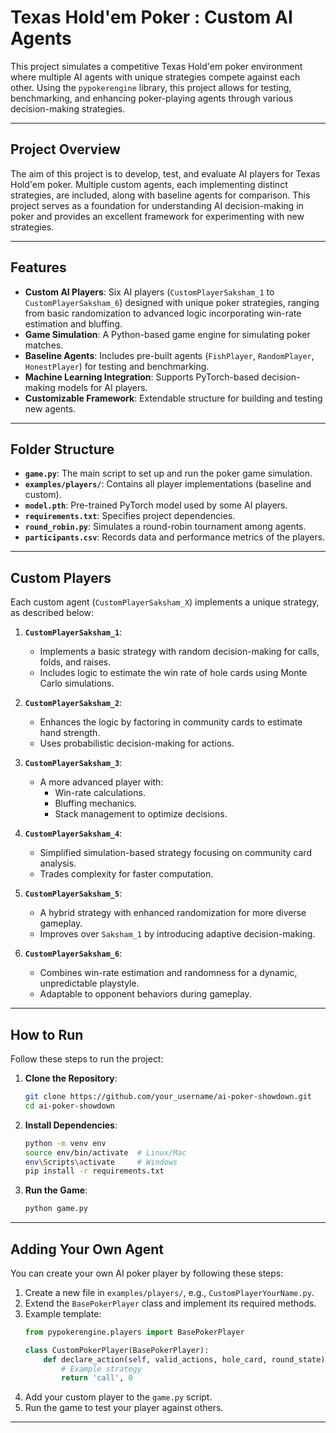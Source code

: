 
# **Texas Hold'em Poker : Custom AI Agents**

This project simulates a competitive Texas Hold'em poker environment where multiple AI agents with unique strategies compete against each other. Using the `pypokerengine` library, this project allows for testing, benchmarking, and enhancing poker-playing agents through various decision-making strategies.

---

## **Project Overview**

The aim of this project is to develop, test, and evaluate AI players for Texas Hold'em poker. Multiple custom agents, each implementing distinct strategies, are included, along with baseline agents for comparison. This project serves as a foundation for understanding AI decision-making in poker and provides an excellent framework for experimenting with new strategies.

---

## **Features**

- **Custom AI Players**: Six AI players (`CustomPlayerSaksham_1` to `CustomPlayerSaksham_6`) designed with unique poker strategies, ranging from basic randomization to advanced logic incorporating win-rate estimation and bluffing.
- **Game Simulation**: A Python-based game engine for simulating poker matches.
- **Baseline Agents**: Includes pre-built agents (`FishPlayer`, `RandomPlayer`, `HonestPlayer`) for testing and benchmarking.
- **Machine Learning Integration**: Supports PyTorch-based decision-making models for AI players.
- **Customizable Framework**: Extendable structure for building and testing new agents.

---

## **Folder Structure**

- **`game.py`**: The main script to set up and run the poker game simulation.
- **`examples/players/`**: Contains all player implementations (baseline and custom).
- **`model.pth`**: Pre-trained PyTorch model used by some AI players.
- **`requirements.txt`**: Specifies project dependencies.
- **`round_robin.py`**: Simulates a round-robin tournament among agents.
- **`participants.csv`**: Records data and performance metrics of the players.

---

## **Custom Players**

Each custom agent (`CustomPlayerSaksham_X`) implements a unique strategy, as described below:

1. **`CustomPlayerSaksham_1`**:
   - Implements a basic strategy with random decision-making for calls, folds, and raises.
   - Includes logic to estimate the win rate of hole cards using Monte Carlo simulations.

2. **`CustomPlayerSaksham_2`**:
   - Enhances the logic by factoring in community cards to estimate hand strength.
   - Uses probabilistic decision-making for actions.

3. **`CustomPlayerSaksham_3`**:
   - A more advanced player with:
     - Win-rate calculations.
     - Bluffing mechanics.
     - Stack management to optimize decisions.

4. **`CustomPlayerSaksham_4`**:
   - Simplified simulation-based strategy focusing on community card analysis.
   - Trades complexity for faster computation.

5. **`CustomPlayerSaksham_5`**:
   - A hybrid strategy with enhanced randomization for more diverse gameplay.
   - Improves over `Saksham_1` by introducing adaptive decision-making.

6. **`CustomPlayerSaksham_6`**:
   - Combines win-rate estimation and randomness for a dynamic, unpredictable playstyle.
   - Adaptable to opponent behaviors during gameplay.

---

## **How to Run**

Follow these steps to run the project:

1. **Clone the Repository**:
   ```bash
   git clone https://github.com/your_username/ai-poker-showdown.git
   cd ai-poker-showdown
   ```

2. **Install Dependencies**:
   ```bash
   python -m venv env
   source env/bin/activate  # Linux/Mac
   env\Scripts\activate     # Windows
   pip install -r requirements.txt
   ```

3. **Run the Game**:
   ```bash
   python game.py
   ```

---

## **Adding Your Own Agent**

You can create your own AI poker player by following these steps:

1. Create a new file in `examples/players/`, e.g., `CustomPlayerYourName.py`.
2. Extend the `BasePokerPlayer` class and implement its required methods.
3. Example template:
   ```python
   from pypokerengine.players import BasePokerPlayer

   class CustomPokerPlayer(BasePokerPlayer):
       def declare_action(self, valid_actions, hole_card, round_state):
           # Example strategy
           return 'call', 0
   ```
4. Add your custom player to the `game.py` script.
5. Run the game to test your player against others.

---
